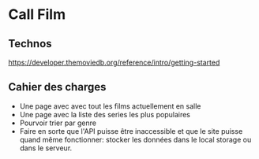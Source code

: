 # Call Film

## Technos

https://developer.themoviedb.org/reference/intro/getting-started

## Cahier des charges

- Une page avec avec tout les films actuellement en salle
- Une page avec la liste des series les plus populaires
- Pourvoir trier par genre
- Faire en sorte que l'API puisse être inaccessible et que le site puisse quand même fonctionner: stocker les données dans le local storage ou dans le serveur.